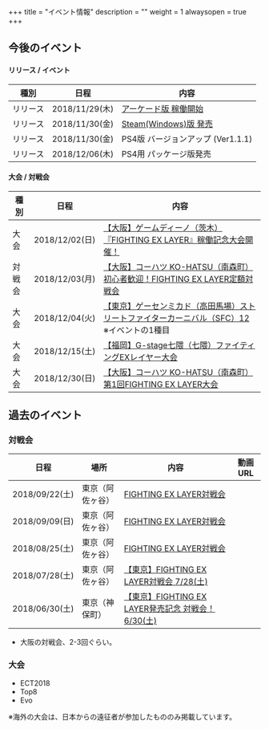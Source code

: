 +++
title = "イベント情報"
description = ""
weight = 1
alwaysopen = true
+++

## 今後のイベント

#### リリース / イベント

|種別|日程|内容|
|----|----|----|
|リリース|2018/11/29(木)|[アーケード版 稼働開始](https://www.taito.co.jp/arc/news/3524)|
|リリース|2018/11/30(金)|[Steam(Windows)版 発売](https://store.steampowered.com/app/871200/FIGHTING_EX_LAYER/)|
|リリース|2018/11/30(金)|PS4版 バージョンアップ (Ver1.1.1)|
|リリース|2018/12/06(木)|PS4用 パッケージ版発売|

#### 大会 / 対戦会

|種別|日程|内容|
|----|----|----|
|大会|2018/12/02(日)|[【大阪】ゲームディーノ（茨木）『FIGHTING EX LAYER』稼働記念大会開催！](http://blog.livedoor.jp/game_dino/archives/54472011.html)|
|対戦会|2018/12/03(月)|[【大阪】コーハツ KO-HATSU（南森町）初心者歓迎！FIGHTING EX LAYER定額対戦会](http://www.ko-hatsu.com/event.htm#fexl)|
|大会|2018/12/04(火)|[【東京】ゲーセンミカド（高田馬場）ストリートファイターカーニバル（SFC）12](http://sp.ch.nicovideo.jp/mikadogame/blomaga/ar1699549) ※イベントの1種目|
|大会|2018/12/15(土)|[【福岡】G-stage七隈（七隈）ファイティングEXレイヤー大会](https://twitter.com/Gstage_Nanakuma/status/1065526587485868032)|
|大会|2018/12/30(日)|[【大阪】コーハツ KO-HATSU（南森町）第1回FIGHTING EX LAYER大会](http://www.ko-hatsu.com/event.htm#fexl)|

## 過去のイベント

### 対戦会
|日程|場所|内容|動画URL|
|----|----|----|-------|
|2018/09/22(土)|東京（阿佐ヶ谷）|[FIGHTING EX LAYER対戦会](https://atnd.org/events/100111)||
|2018/09/09(日)|東京（阿佐ヶ谷）|[FIGHTING EX LAYER対戦会](https://atnd.org/events/100109)||
|2018/08/25(土)|東京（阿佐ヶ谷）|[FIGHTING EX LAYER対戦会](https://atnd.org/events/99111)||
|2018/07/28(土)|東京（阿佐ヶ谷）|[【東京】FIGHTING EX LAYER対戦会 7/28(土)](https://fexl.connpass.com/event/94002/)||
|2018/06/30(土)|東京（神保町）|[【東京】FIGHTING EX LAYER発売記念 対戦会！ 6/30(土)](https://fexl.connpass.com/event/91068/)||

- 大阪の対戦会、2-3回ぐらい。

### 大会

- ECT2018
- Top8
- Evo

※海外の大会は、日本からの遠征者が参加したもののみ掲載しています。
